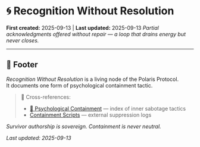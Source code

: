 # 🌀 Recognition Without Resolution
**First created:** 2025-09-13 | **Last updated:** 2025-09-13
*Partial acknowledgments offered without repair — a loop that drains energy but never closes.*

---

## 🏮 Footer  

*Recognition Without Resolution* is a living node of the Polaris Protocol.  
It documents one form of psychological containment tactic.  

> 📡 Cross-references:  
> - [🧠 Psychological Containment](./README.md) — index of inner sabotage tactics  
> - [Containment Scripts](../../../Disruption_Kit/Containment_Scripts/) — external suppression logs  

*Survivor authorship is sovereign. Containment is never neutral.*  

_Last updated: 2025-09-13_
